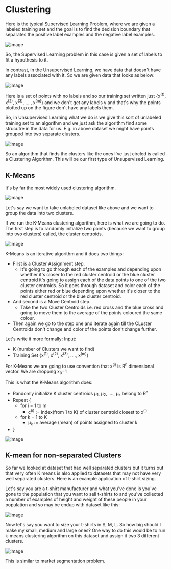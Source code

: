 # Clustering
Here is the typical Supervised Learning Problem, where we are given a labeled training set and the goal is to find the decision boundary that separates the positive label examples and the negative label examples. 

![image](https://github.com/vivekprm/coursera-ml/assets/2403660/3a6d2640-d37f-4df8-8651-d157af5140f8)

So, the Supervised Learning problem in this case is given a set of labels to fit a hypothesis to it.

In contrast, in the Unsupervised Learning, we have data that doesn't have any labels associated with it. So we are given data that looks as below:

![image](https://github.com/vivekprm/coursera-ml/assets/2403660/f4541301-6bf6-447b-a10a-6c325e1ae14d)

Here is a set of points with no labels and so our training set written just {x<sup>(1)</sup>, x<sup>(2)</sup>, x<sup>(3)</sup>, ...., x<sup>(m)</sup>} and we don't get any labels y and that's why the points plotted up on the figure don't have any labels them.

So, in Unsupervised Learning what we do is we give this sort of unlabeled training set to an algorithm and we just ask the algorithm find some strucutre in the data for us. E.g. in above dataset we might have points grouped into two separate clusters.

![image](https://github.com/vivekprm/coursera-ml/assets/2403660/d4a54051-fd87-48be-95ac-09c98dabd2cb)

So an algorithm that finds the clusters like the ones I've just circled is called a Clustering Algorithm. This will be our first type of Unsupervised Learning.

## K-Means
It's by far the most widely used clustering algorithm.

![image](https://github.com/vivekprm/coursera-ml/assets/2403660/4996ea62-18d8-42df-ae62-3f0e311f5657)

Let's say we want to take unlabeled dataset like above and we want to group the data into two clusters.

If we run the K-Means clustering algorithm, here is what we  are going to do. The first step is to randomly initialize two points (because we want to group into two clusters) called, the cluster centroids. 

![image](https://github.com/vivekprm/coursera-ml/assets/2403660/82920f47-1ab4-4778-b8c4-ea9dac6a6717)

K-Means is an iterative algorithm and it does two things: 
- First is a Cluster Assignment step. 
  - It's going to go through each of the examples and depending upon whether it's closer to the red cluster centroid or the blue cluster centroid it's going to assign each of the data points to one of the two cluster centroids. So it goes through dataset and color each of the points either red or blue depending upon whether it's closer to the red cluster centroid or the blue cluster centroid.
- And second is a Move Centroid step.
  - Take the two Cluster Centroids i.e. red cross and the blue cross and going to move them to the average of the points coloured the same colour.
- Then again we go to the step one and iterate again till the CLuster Centroids don't change and color of the points don't change further.

Let's write it more formally:
Input:
- K (number of Clusters we want to find)
- Training Set {x<sup>(1)</sup>, x<sup>(2)</sup>, x<sup>(3)</sup>, ...., x<sup>(m)</sup>}

For K-Means we are going to use convention that x<sup>(i)</sup> is R<sup>n</sup> dimensional vector. We are dropping x<sub>0</sub>=1

This is what the K-Means algorithm does:
- Randomly initialize K cluster centroids μ<sub>1</sub>, μ<sub>2</sub>, ...., μ<sub>k</sub> belong to R<sup>n</sup>
- Repeat {
    - for i = 1 to m
      - c<sup>(i)</sup> := index(from 1 to K) of cluster centroid closest to x<sup>(i)</sup>
    - for k = 1 to K
      -  μ<sub>k</sub> := average (mean) of points assigned to cluster k
- }

![image](https://github.com/vivekprm/coursera-ml/assets/2403660/2bcb1897-a808-4638-b483-a9493e8f2684)

## K-mean for non-separated Clusters
So far we looked at dataset that had well separated clusters but it turns out that very often K means is also applied to datasets that may not have very well separated clusters. Here is an example application of t-shirt sizing.

Let's say you are a t-shirt manufacturer and what you've done is you've gone to the population that you want to sell t-shirts to and you've collected a number of examples of height and weight of these people in your population and so may be endup with dataset like this:

![image](https://github.com/vivekprm/coursera-ml/assets/2403660/1ca46899-b118-4745-ae3e-813e14a989f2)

Now let's say you want to size your t-shirts in S, M, L. So how big should I make my small, medium and large ones?
One way to do this would be to run k-means clustering algorithm on this dataset and assign it two 3 different clusters.

![image](https://github.com/vivekprm/coursera-ml/assets/2403660/fac6a68e-e379-4646-a8b9-379c952b41a0)

This is similar to market segmentation problem.

